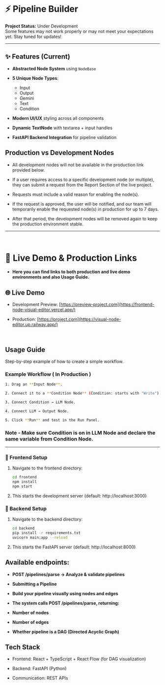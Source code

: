 # ⚡ Pipeline Builder

**Project Status:** Under Development  
Some features may not work properly or may not meet your expectations yet. Stay tuned for updates!  

---

## ✨ Features (Current)

- **Abstracted Node System** using `NodeBase`  
- **5 Unique Node Types**:
  - Input  
  - Output  
  - Gemini  
  - Text  
  - Condition 
    
- **Modern UI/UX** styling across all components  
- **Dynamic TextNode** with textarea + input handles  
- **FastAPI Backend Integration** for pipeline validation

## Production vs Development Nodes

- All development nodes will not be available in the production link provided below.

- If a user requires access to a specific development node (or multiple), they can submit a request from the Report Section of the live project.

- Requests must include a valid reason for enabling the node(s).

- If the request is approved, the user will be notified, and our team will temporarily enable the requested node(s) in production for up to 7 days.

- After that period, the development nodes will be removed again to keep the production environment stable.


---
&nbsp;

# 🔹 Live Demo & Production Links

- #### Here you can find links to both production and live demo environments and also Usage Guide.

## 🌐 Live Demo

- Development Preview: [https://preview-project.com](https://frontend-node-visual-editor.vercel.app/)

- Production: [https://project.com](https://visual-node-editor.up.railway.app/)


&nbsp;

## Usage Guide

Step-by-step example of how to create a simple workflow.


### Example Workflow ( In Production )
``` bash
1. Drag an **Input Node**.

2. Connect it to a **Condition Node** (Condition: starts with "Write").

3. Connect Condition → LLM Node.

4. Connect LLM → Output Node.

5. Click **Run** and test in the Run Panel.
```

###  Note -  Make sure Condition is on in LLM Node and declare the same variable from Condition Node.
---

### 🔹 Frontend Setup
1. Navigate to the frontend directory:
   ```bash
   cd frontend
   npm install
   npm start

2. This starts the development server (default: http://localhost:3000)

### 🔹 Backend Setup

1. Navigate to the backend directory:

    ```bash
    cd backend
    pip install -r requirements.txt
    uvicorn main:app --reload
    

2. This starts the FastAPI server (default: http://localhost:8000)

## Available endpoints:

- **POST /pipelines/parse → Analyze & validate pipelines**

- **Submitting a Pipeline**

- **Build your pipeline visually using nodes and edges**

- **The system calls POST /pipelines/parse, returning:**

- **Number of nodes**

- **Number of edges**

- **Whether pipeline is a DAG (Directed Acyclic Graph)**

## Tech Stack

- Frontend: React + TypeScript + React Flow (for DAG visualization)

- Backend: FastAPI (Python)

- Communication: REST APIs
